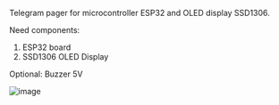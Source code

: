 Telegram pager for microcontroller ESP32 and OLED display SSD1306.

Need components:
1) ESP32 board
2) SSD1306 OLED Display

Optional: Buzzer 5V

![image](https://github.com/alexex1993/TelegramPagerESP32/assets/6523682/71e377eb-660a-4db4-9bf9-838b6ad7e032)
